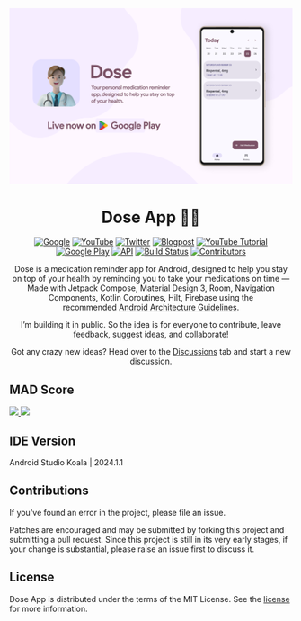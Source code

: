 ![Dose App](docs/images/play-store.png "Dose App")


<h1 align="center">Dose App 💊⏰</h1>
<p align="center">
  <a href="https://devlibrary.withgoogle.com/products/android/repos/waseefakhtar-dose-android"><img alt="Google" src="https://img.shields.io/badge/Google%20DevLibrary-Waseef-3ddc84?logo=android&logoColor=3ddc84"/></a>
  <a href="https://www.youtube.com/shorts/RTNcK_2yhYI"><img alt="YouTube" src="https://img.shields.io/badge/YouTube-Google%20Developers-ff0000?logo=youtube"/></a>
  <a href="https://twitter.com/AndroidDev/status/1560008567587061761"><img alt="Twitter" src="https://img.shields.io/badge/Twitter-Android%20Developers-white?logo=X"/></a>
  <a href="https://www.waseefakhtar.com/android/form-using-jetpack-compose-and-material-design/"><img alt="Blogpost" src="https://img.shields.io/badge/Blog%20Post-Waseef%20Akhtar-white"/></a>
  <a href="https://www.youtube.com/watch?v=taWNluAoyaE"><img alt="YouTube Tutorial" src="https://img.shields.io/badge/YouTube%20Tutorial-Waseef%20Akhtar-ff0000?logo=youtube"/></a><br>
  <a href="https://play.google.com/store/apps/details?id=com.medicine.reminder"><img src="https://img.shields.io/badge/View%20on%20Google%20Play-grey?logo=android" alt="Google Play"/></a>
  <a href="https://android-arsenal.com/api?level=21"><img alt="API" src="https://img.shields.io/badge/API-21%2B-brightgreen.svg?style=flat"/></a>
  <a href="https://github.com/waseefakhtar/dose-android/actions"><img alt="Build Status" src="https://github.com/waseefakhtar/dose-android/workflows/Android%20CI/badge.svg?branch=main"/></a> 
  <a href="https://github.com/waseefakhtar/dose-android/contributors/"><img src="https://img.shields.io/github/contributors/waseefakhtar/dose-android.svg" alt="Contributors" /></a>
</p> 

<p align="center">
Dose is a medication reminder app for Android, designed to help you stay on top of your health by reminding you to take your medications on time — Made with Jetpack Compose, Material Design 3, Room, Navigation Components, Kotlin Coroutines, Hilt, Firebase using the recommended <a href="https://developer.android.com/topic/architecture">Android Architecture Guidelines</a>.
</p>
<p align="center">
I’m building it in public. So the idea is for everyone to contribute, leave feedback, suggest ideas, and collaborate!
</p>

<p align="center">
Got any crazy new ideas? Head over to the <a href="https://github.com/waseefakhtar/dose-android/discussions">Discussions</a> tab and start a new discussion.
</p>

## MAD Score
<a href="https://madscorecard.withgoogle.com/scorecard/share/1233122117/">
<img src="https://user-images.githubusercontent.com/4093820/186459147-1b2e7102-498f-4874-841b-2be88336c2a8.png"/> 
<img src="https://user-images.githubusercontent.com/4093820/186459184-eda3a2c5-fe3c-4038-94e7-fbcb45e90946.png"/> 
</a>

## IDE Version
Android Studio Koala | 2024.1.1

## Contributions

If you've found an error in the project, please file an issue.

Patches are encouraged and may be submitted by forking this project and submitting a pull request. Since this project is still in its very early stages, if your change is substantial, please raise an issue first to discuss it.

## License

Dose App is distributed under the terms of the MIT License. See the
[license](LICENSE) for more information.
